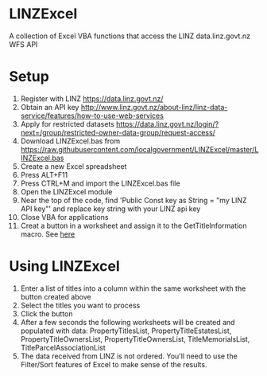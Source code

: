 LINZExcel
=========
A collection of Excel VBA functions that access the LINZ data.linz.govt.nz WFS API

Setup 
=====
1. Register with LINZ https://data.linz.govt.nz/
2. Obtain an API key http://www.linz.govt.nz/about-linz/linz-data-service/features/how-to-use-web-services
3. Apply for restricted datasets https://data.linz.govt.nz/login/?next=/group/restricted-owner-data-group/request-access/
4. Download LINZExcel.bas from https://raw.githubusercontent.com/localgovernment/LINZExcel/master/LINZExcel.bas
5. Create a new Excel spreadsheet 
6. Press ALT+F11
7. Press CTRL+M and import the LINZExcel.bas file
8. Open the LINZExcel module
9. Near the top of the code, find 'Public Const key as String = "my LINZ API key"' and replace key string with your LINZ api key
10. Close VBA for applications 
11. Creat a button in a worksheet and assign it to the GetTitleInformation macro.  See [here](http://office.microsoft.com/en-nz/excel-help/add-a-button-and-assign-a-macro-to-it-in-a-worksheet-HP010236676.aspx#BMadd_or_edit_a_button_(forms_toolbar))

Using LINZExcel
===============
1. Enter a list of titles into a column within the same worksheet with the button created above
2. Select the titles you want to process
3. Click the button
4. After a few seconds the following worksheets will be created and populated with data: PropertyTitlesList, PropertyTitleEstatesList, PropertyTitleOwnersList, PropertyTitleOwnersList, TitleMemorialsList, TitleParcelAssociationList
5. The data received from LINZ is not ordered.  You'll need to use the Filter/Sort features of Excel to make sense of the results.
